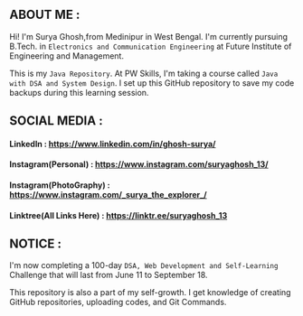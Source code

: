 ## ABOUT ME :
Hi! I'm Surya Ghosh,from Medinipur in West Bengal. I'm currently pursuing B.Tech. in `Electronics and Communication Engineering` at Future Institute of Engineering and Management.

This is my `Java Repository`. At PW Skills, I'm taking a course called `Java with DSA and System Design`. I set up this GitHub repository to save my code backups during this learning session.

## SOCIAL MEDIA :

#### LinkedIn : https://www.linkedin.com/in/ghosh-surya/
#### Instagram(Personal) : https://www.instagram.com/suryaghosh_13/
#### Instagram(PhotoGraphy) : https://www.instagram.com/_surya_the_explorer_/
#### Linktree(All Links Here) : https://linktr.ee/suryaghosh_13

## NOTICE :
I'm now completing a 100-day `DSA, Web Development and Self-Learning` Challenge that will last from June 11 to September 18.

This repository is also a part of my self-growth. I get knowledge of creating GitHub repositories, uploading codes, and Git Commands.

